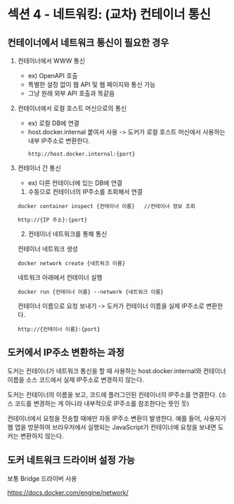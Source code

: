 # 섹션 4 - 네트워킹: (교차) 컨테이너 통신

## 컨테이너에서 네트워크 통신이 필요한 경우
1.  컨테이너에서 WWW 통신
    - ex) OpenAPI 호출
    - 특별한 설정 없이 웹 API 및 웹 페이지와 통신 가능
    - 그냥 원래 외부 API 호출과 똑같음
      
2.  컨테이너에서 로컬 호스트 머신으로의 통신
    - ex) 로컬 DB에 연결
    - host.docker.internal 붙여서 사용
    -> 도커가 로컬 호스트 머신에서 사용하는 내부 IP주소로 변환한다.
      ```
      http://host.docker.internal:{port}   
      ```
      
4.  컨테이너 간 통신
    - ex) 다른 컨테이너에 있는 DB에 연결
      
    1. 수동으로 컨테이너의 IP주소를 조회해서 연결
      ```
      docker container inspect {컨테이너 이름}   //컨테이너 정보 조회
      ```
      ```
      http://{IP 주소}:{port}   
      ```

    2. 컨테이너 네트워크를 통해 통신
     
      컨테이너 네트워크 생성
      ```
      docker network create {네트워크 이름}
      ```
      
      네트워크 아래에서 컨테이너 실행
      ```
      docker run {컨테이너 이름} --network {네트워크 이름}
      ```

      컨테이너 이름으로 요청 보내기 -> 도커가 컨테이너 이름을 실제 IP주소로 변환한다.
      ```
      http://{컨테이너 이름}:{port}
      ```

## 도커에서 IP주소 변환하는 과정

도커는 컨테이너가 네트워크 통신을 할 때 사용하는 host.docker.internal와 컨테이너 이름을 소스 코드에서 실제 IP주소로 변경하지 않는다. 

도커는 컨테이너의 이름을 보고, 코드에 플러그인된 컨테이너의 IP주소를 연결한다. (소스 코드를 변경하는 게 아니라 내부적으로 IP주소를 참조한다는 뜻인 듯)

컨테이너에서 요청을 전송할 때에만 자동 IP주소 변환이 발생한다. 예를 들어, 사용자가 웹 앱을 방문하여 브라우저에서 실행되는 JavaScript가 컨테이너에 요청을 보내면 도커는 변환하지 않는다. 

## 도커 네트워크 드라이버 설정 가능
보통 Bridge 드라이버 사용

https://docs.docker.com/engine/network/
